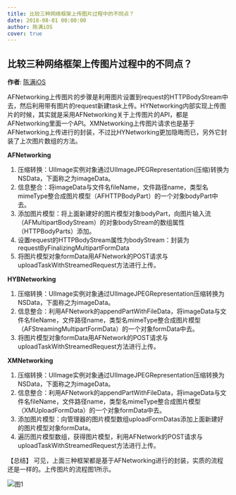 ```yaml
---
title: 比较三种网络框架上传图片过程中的不同点？
date: 2018-08-01 00:00:00
author: 陈满iOS
cover: true
---
```


比较三种网络框架上传图片过程中的不同点？
--------
**作者**: [陈满iOS](https://weibo.com/cimer)

AFNetworking上传图片的步骤是利用图片设置到request的HTTPBodyStream中去，然后利用带有图片的request新建task上传。HYNetworking内部实现上传图片的时候，其实就是采用AFNetworking关于上传图片的API，都是AFNetworking里面一个API。XMNetworking上传图片请求也是基于AFNetworking上传进行的封装，不过比HYNetworking更加隐晦而已，另外它封装了上次图片数组的方法。

**AFNetworking**
1. 压缩转换：UIImage实例对象通过UIImageJPEGRepresentation(压缩)转换为NSData，下面称之为imageData。
2. 信息整合：将imageData与文件名fileName，文件路径name，类型名mimeType整合成图片模型（AFHTTPBodyPart）的一个对象bodyPart中去。
3. 添加图片模型：将上面新建好的图片模型对象bodyPart，向图片输入流（AFMultipartBodyStream）的对象bodyStream的数组属性（HTTPBodyParts）添加。
4. 设置request的HTTPBodyStream属性为bodyStream：封装为requestByFinalizingMultipartFormData
5. 将图片模型对象formData用AFNetwork的POST请求与uploadTaskWithStreamedRequest方法进行上传。

**HYBNetworking**
1. 压缩转换：UIImage实例对象通过UIImageJPEGRepresentation压缩转换为NSData，下面称之为imageData。
2. 信息整合：利用AFNetwork的appendPartWithFileData，将imageData与文件名fileName，文件路径name，类型名mimeType整合成图片模型（AFStreamingMultipartFormData）的一个对象formData中去。
3. 将图片模型对象formData用AFNetwork的POST请求与uploadTaskWithStreamedRequest方法进行上传。

**XMNetworking**
1. 压缩转换：UIImage实例对象通过UIImageJPEGRepresentation压缩转换为NSData，下面称之为imageData。
2. 信息整合：利用AFNetwork的appendPartWithFileData，将imageData与文件名fileName，文件路径name，类型名mimeType整合成图片模型（XMUploadFormData）的一个对象formData中去。
3. 添加图片模型：向管理器的图片模型数组uploadFormDatas添加上面新建好的图片模型对象formData。
4. 遍历图片模型数组，获得图片模型，利用AFNetwork的POST请求与uploadTaskWithStreamedRequest方法进行上传。

【总结】
可见，上面三种框架都是基于AFNetworking进行的封装，实质的流程还是一样的。上传图片的流程图1所示。


![图1](https://upload-images.jianshu.io/upload_images/1283539-18e0592dea5a8abc.png?imageMogr2/auto-orient/strip%7CimageView2/2/w/1240)